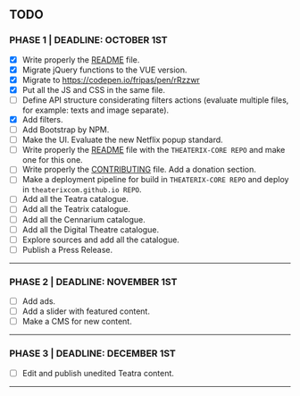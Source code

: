 ## TODO

### PHASE 1 | DEADLINE: OCTOBER 1ST

- [x] Write properly the [README](/README.md) file.
- [x] Migrate jQuery functions to the VUE version.
- [x] Migrate to https://codepen.io/fripas/pen/rRzzwr
- [x] Put all the JS and CSS in the same file.
- [ ] Define API structure considerating filters actions (evaluate multiple files, for example: texts and image separate).
- [x] Add filters.
- [ ] Add Bootstrap by NPM.
- [ ] Make the UI. Evaluate the new Netflix popup standard.
- [ ] Write properly the [README](/README.md) file with the `THEATERIX-CORE REPO` and make one for this one.
- [ ] Write properly the [CONTRIBUTING](/CONTRIBUTING.md) file. Add a donation section.
- [ ] Make a deployment pipeline for build in `THEATERIX-CORE REPO` and deploy in `theaterixcom.github.io REPO`.
- [ ] Add all the Teatra catalogue.
- [ ] Add all the Teatrix catalogue.
- [ ] Add all the Cennarium catalogue.
- [ ] Add all the Digital Theatre catalogue.
- [ ] Explore sources and add all the catalogue.
- [ ] Publish a Press Release.

---

### PHASE 2 | DEADLINE: NOVEMBER 1ST

- [ ] Add ads.
- [ ] Add a slider with featured content.
- [ ] Make a CMS for new content.

---

### PHASE 3 | DEADLINE: DECEMBER 1ST

- [ ] Edit and publish unedited Teatra content.

---